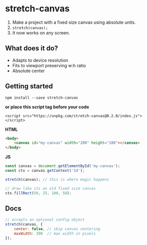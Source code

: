 # stretch-canvas

1. Make a project with a fixed size canvas using absolute units.
2. `stretch(canvas);`
3. It now works on any screen.

## What does it do?
- Adapts to device resolution
- Fits to viewport preserving w:h ratio
- Absolute center

## Getting started
```
npm install --save stretch-canvas
```
**or place this script tag before your code**
```
<script src="https://unpkg.com/stretch-canvas@0.2.0/index.js"></script>
```
**HTML**
```html
<body>
    <canvas id="my-canvas" width="200" height="100"></canvas>
</body>
```
**JS**
```js
const canvas = document.getElementById('my-canvas');
const ctx = canvas.getContext('2d');

stretch(canvas); // this is where magic happens

// draw like its an old fixed size canvas
ctx.fillRect(50, 25, 100, 50);
```

## Docs
```js
// accepts an optional config object
stretch(canvas, {
    center: false, // skip canvas centering
    maxWidth: 300  // max width in pixels
});
```